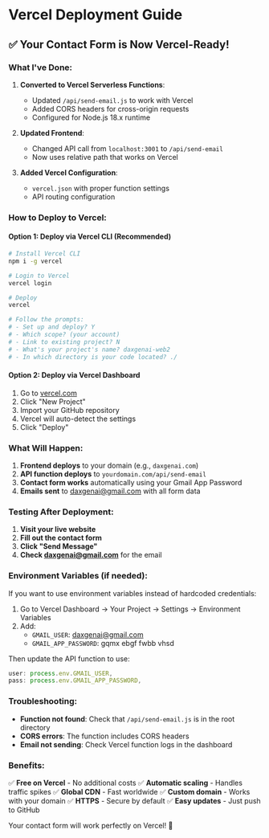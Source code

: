 # Vercel Deployment Guide

## ✅ Your Contact Form is Now Vercel-Ready!

### What I've Done:

1. **Converted to Vercel Serverless Functions**:
   - Updated `/api/send-email.js` to work with Vercel
   - Added CORS headers for cross-origin requests
   - Configured for Node.js 18.x runtime

2. **Updated Frontend**:
   - Changed API call from `localhost:3001` to `/api/send-email`
   - Now uses relative path that works on Vercel

3. **Added Vercel Configuration**:
   - `vercel.json` with proper function settings
   - API routing configuration

### How to Deploy to Vercel:

#### Option 1: Deploy via Vercel CLI (Recommended)
```bash
# Install Vercel CLI
npm i -g vercel

# Login to Vercel
vercel login

# Deploy
vercel

# Follow the prompts:
# - Set up and deploy? Y
# - Which scope? (your account)
# - Link to existing project? N
# - What's your project's name? daxgenai-web2
# - In which directory is your code located? ./
```

#### Option 2: Deploy via Vercel Dashboard
1. Go to [vercel.com](https://vercel.com)
2. Click "New Project"
3. Import your GitHub repository
4. Vercel will auto-detect the settings
5. Click "Deploy"

### What Will Happen:

1. **Frontend deploys** to your domain (e.g., `daxgenai.com`)
2. **API function deploys** to `yourdomain.com/api/send-email`
3. **Contact form works** automatically using your Gmail App Password
4. **Emails sent** to daxgenai@gmail.com with all form data

### Testing After Deployment:

1. **Visit your live website**
2. **Fill out the contact form**
3. **Click "Send Message"**
4. **Check daxgenai@gmail.com** for the email

### Environment Variables (if needed):

If you want to use environment variables instead of hardcoded credentials:

1. Go to Vercel Dashboard → Your Project → Settings → Environment Variables
2. Add:
   - `GMAIL_USER`: daxgenai@gmail.com
   - `GMAIL_APP_PASSWORD`: gqmx ebgf fwbb vhsd

Then update the API function to use:
```javascript
user: process.env.GMAIL_USER,
pass: process.env.GMAIL_APP_PASSWORD,
```

### Troubleshooting:

- **Function not found**: Check that `/api/send-email.js` is in the root directory
- **CORS errors**: The function includes CORS headers
- **Email not sending**: Check Vercel function logs in the dashboard

### Benefits:

✅ **Free on Vercel** - No additional costs
✅ **Automatic scaling** - Handles traffic spikes
✅ **Global CDN** - Fast worldwide
✅ **Custom domain** - Works with your domain
✅ **HTTPS** - Secure by default
✅ **Easy updates** - Just push to GitHub

Your contact form will work perfectly on Vercel! 🚀
